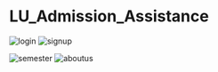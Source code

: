 # LU_Admission_Assistance


![login](https://user-images.githubusercontent.com/86628613/177922200-cdb8cd1b-01a1-47d4-b44a-834ed36b8466.png)
![signup](https://user-images.githubusercontent.com/86628613/177922271-274aa352-ba45-49c3-bf76-01faa94a35c9.png)


![semester](https://user-images.githubusercontent.com/86628613/177922278-60d69567-5c25-4561-a0c7-8be35aa37f60.png)
![aboutus](https://user-images.githubusercontent.com/86628613/177922291-8d034252-482a-4f29-bafb-92f042e947d9.png)
